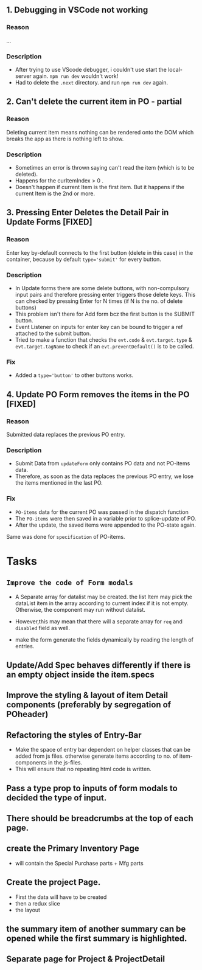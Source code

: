 ## 1. Debugging in VSCode not working

### Reason

...

### Description

- After trying to use VScode debugger, i couldn't use start the local-server again. `npm run dev` wouldn't work!
- Had to delete the `.next` directory. and run `npm run dev` again.

## 2. Can't delete the current item in PO - partial

### Reason

Deleting current item means nothing can be rendered onto the DOM which breaks the app as there is nothing left to show.

### Description

- Sometimes an error is thrown saying can't read the item (which is to be deleted).
- Happens for the curItemIndex > 0 .
- Doesn't happen if current Item is the first item. But it happens if the current Item is the 2nd or more.

## 3. Pressing Enter Deletes the Detail Pair in Update Forms [FIXED]

### Reason

Enter key by-default connects to the first button (delete in this case) in the container, because by default `type='submit'` for every button.

### Description

- In Update forms there are some delete buttons, with non-compulsory input pairs and therefore pressing enter triggers those delete keys. This can checked by pressing Enter for N times (if N is the no. of delete buttons)
- This problem isn't there for Add form bcz the first button is the SUBMIT button.
- Event Listener on inputs for enter key can be bound to trigger a ref attached to the submit button.
- Tried to make a function that checks the `evt.code` & `evt.target.type` & `evt.target.tagName` to check if an `evt.preventDefault()` is to be called.

### Fix

- Added a `type='button'` to other buttons works.

## 4. Update PO Form removes the items in the PO [FIXED]

### Reason

Submitted data replaces the previous PO entry.

### Description

- Submit Data from `updateForm` only contains PO data and not PO-items data.
- Therefore, as soon as the data replaces the previous PO entry, we lose the items mentioned in the last PO.

### Fix

- `PO-items` data for the current PO was passed in the dispatch function
- The `PO-items` were then saved in a variable prior to splice-update of PO.
- After the update, the saved items were appended to the PO-state again.

Same was done for `specification` of PO-items.

<!--
## 4. Title

### Reason

Reason here.

### Description / Notes

- Note # 01.

### Possible / Other Fixes

- Fix # 01.

### Fix

Final Solution here.
 -->

# Tasks

## `Improve the code of Form modals`

- A Separate array for datalist may be created. the list Item may pick the dataList item in the array according to current index if it is not empty. Otherwise, the component may run without datalist.

- However,this may mean that there will a separate array for `req` and `disabled` field as well.

- make the form generate the fields dynamically by reading the length of entries.

## Update/Add Spec behaves differently if there is an empty object inside the item.specs

## Improve the styling & layout of item Detail components (preferably by segregation of POheader)

## Refactoring the styles of Entry-Bar

- Make the space of entry bar dependent on helper classes that can be added from js files. otherwise generate items according to no. of item-components in the js-files.
- This will ensure that no repeating html code is written.

## Pass a type prop to inputs of form modals to decided the type of input.

## There should be breadcrumbs at the top of each page.

## create the Primary Inventory Page

- will contain the Special Purchase parts + Mfg parts

## Create the project Page.

- First the data will have to be created
- then a redux slice
- the layout

## the summary item of another summary can be opened while the first summary is highlighted.

## Separate page for Project & ProjectDetail
